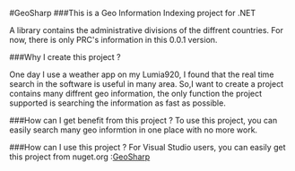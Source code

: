 #GeoSharp
###This is a Geo Information Indexing project for .NET

A library contains the administrative divisions of the diffrent countries.
For now, there is only PRC's information in this 0.0.1 version.

###Why I create this project ?

One day I use a weather app on my Lumia920, 
I found that the real time search in the software is useful in many area.
So,I want to create a project contains many diffrent geo information, 
the only function the project supported is searching the information as fast as possible.

###How can I get benefit from this project ?
To use this project, you can easily search many geo informtion in one place with no more work.


###How can I use this project ?
For Visual Studio users, you can easily get this project from nuget.org :[GeoSharp](https://www.nuget.org/packages/GeoSharp/)
